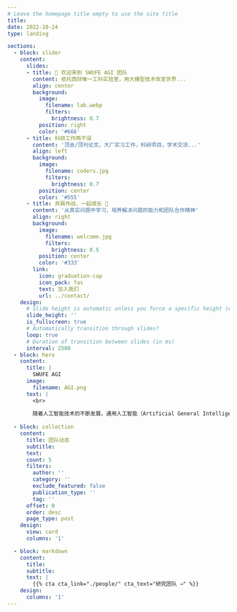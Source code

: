 ```yaml
---
# Leave the homepage title empty to use the site title
title:
date: 2022-10-24
type: landing

sections:
  - block: slider
    content:
      slides:
      - title: 👋 欢迎来到 SWUFE AGI 团队
        content: 依托西财唯一工科实验室，用大模型技术改变世界...
        align: center
        background:
          image:
            filename: lab.webp
            filters:
              brightness: 0.7
          position: right
          color: '#666'
      - title: 科研工作两不误
        content: '顶会/顶刊论文，大厂实习工作，科研项目，学术交流...'
        align: left
        background:
          image:
            filename: coders.jpg
            filters:
              brightness: 0.7
          position: center
          color: '#555'
      - title: 并肩作战，一起成长 💪
        content: '从真实问题中学习，培养解决问题的能力和团队合作精神'
        align: right
        background:
          image:
            filename: welcome.jpg
            filters:
              brightness: 0.5
          position: center
          color: '#333'
        link:
          icon: graduation-cap
          icon_pack: fas
          text: 加入我们
          url: ../contact/
    design:
      # Slide height is automatic unless you force a specific height (e.g. '400px')
      slide_height: ''
      is_fullscreen: true
      # Automatically transition through slides?
      loop: true
      # Duration of transition between slides (in ms)
      interval: 2500
  - block: hero
    content:
      title: |
        SWUFE AGI
      image:
        filename: AGI.png
      text: |
        <br>
        
        随着人工智能技术的不断发展，通用人工智能（Artificial General Intelligence, AGI）和金融领域的融合与交叉已成为科研和产业发展的重要趋势。通用人工智能与金融创新团队致力于通过大模型探索AGI技术在金融领域的应用潜力，以及推动人工智能技术与金融行业的创新发展。 
  
  - block: collection
    content:
      title: 团队动态
      subtitle:
      text:
      count: 5
      filters:
        author: ''
        category: ''
        exclude_featured: false
        publication_type: ''
        tag: ''
      offset: 0
      order: desc
      page_type: post
    design:
      view: card
      columns: '1'

  - block: markdown
    content:
      title:
      subtitle:
      text: |
        {{% cta cta_link="./people/" cta_text="研究团队 →" %}}
    design:
      columns: '1'
---
```

